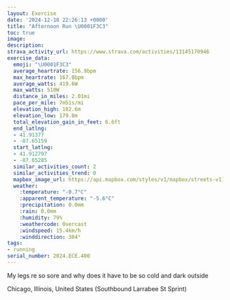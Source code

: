 ```yaml
---
layout: Exercise
date: '2024-12-18 22:26:13 +0000'
title: "Afternoon Run \U0001F3C3"
toc: true
image:
description:
strava_activity_url: https://www.strava.com/activities/13145170946
exercise_data:
  emoji: "\U0001F3C3"
  average_heartrate: 156.9bpm
  max_heartrate: 167.0bpm
  average_watts: 419.6W
  max_watts: 510W
  distance_in_miles: 2.01mi
  pace_per_mile: 7m51s/mi
  elevation_high: 182.6m
  elevation_low: 179.8m
  total_elevation_gain_in_feet: 6.6ft
  end_latlng:
  - 41.91377
  - -87.65159
  start_latlng:
  - 41.912797
  - -87.65285
  similar_activities_count: 2
  similar_activities_trend: 0
  mapbox_image_url: https://api.mapbox.com/styles/v1/mapbox/streets-v11/static/path-5+787af2-1.0(%7Dhy~F~i~uO%3FsC%40wACoA%40%7B%40CmBW%3Fw%40Es%40KQ%3FgAGcB%3F%7B%40GmABcAEoBHeDAk%40PGm%40SmDCWCCm%40BKAQGW%40%5BAwADgBBcBNW%3Fa%40EY%3Fg%40TSDoABIEQWEWEsFIsE%40qACoADMJONOPEr%40%40t%40Cp%40Ej%40%3FjAER%40HFDV%40dACl%40BTC%5CFRJB~%40%3FlCC%60%40Cp%40%40b%40LJFDLCn%40FX%40TCv%40%3F%7CAEh%40Bb%40AVBn%40Db%40%40l%40%3FdABr%40Ev%40BZ%3Fx%40JfD%40NDBlA%40n%40A%5EBf%40El%40%40hACX%40%5EGl%40BpB%3Fj%40Ch%40%40),pin-s-s+e5b22e(-87.65104,41.91391),pin-s-f+89ae00(-87.6497500000001,41.91494)/auto/800x800?access_token=pk.eyJ1Ijoiam9zaGJlY2ttYW4iLCJhIjoiY205eWR2aDd1MWZ6djJrbXc4a3M0bWZleiJ9.XiG9OWkNcZk2QzjJbxLB4A
  weather:
    :temperature: "-0.7°C"
    :apparent_temperature: "-5.6°C"
    :precipitation: 0.0mm
    :rain: 0.0mm
    :humidity: 79%
    :weathercode: Overcast
    :windspeed: 15.4km/h
    :winddirection: 304°
tags:
- running
serial_number: 2024.ECE.400
---
```

My legs re so sore and why does it have to be so cold and dark outside

Chicago, Illinois, United States (Southbound Larrabee St Sprint)

